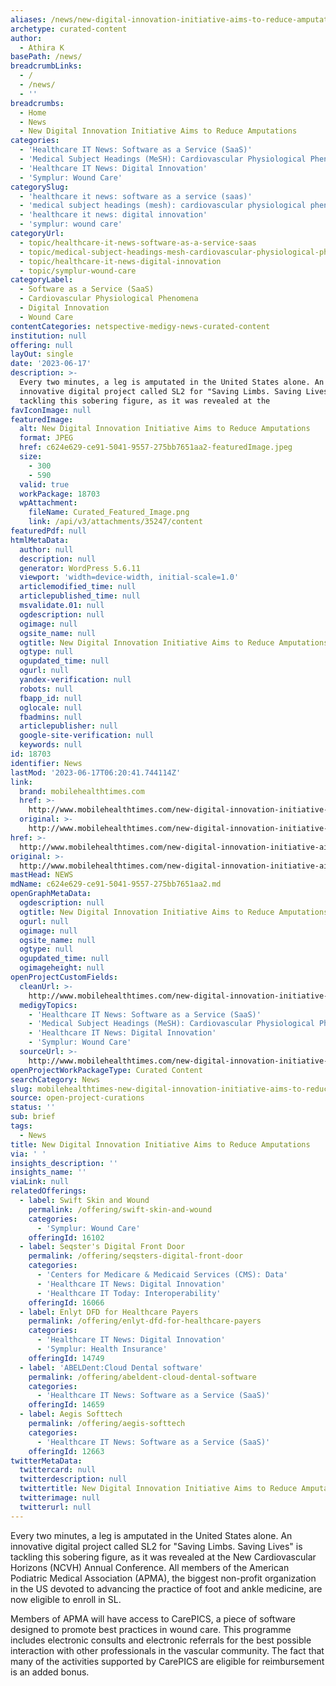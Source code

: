 ```yaml
---
aliases: /news/new-digital-innovation-initiative-aims-to-reduce-amputations
archetype: curated-content
author:
  - Athira K
basePath: /news/
breadcrumbLinks:
  - /
  - /news/
  - ''
breadcrumbs:
  - Home
  - News
  - New Digital Innovation Initiative Aims to Reduce Amputations
categories:
  - 'Healthcare IT News: Software as a Service (SaaS)'
  - 'Medical Subject Headings (MeSH): Cardiovascular Physiological Phenomena'
  - 'Healthcare IT News: Digital Innovation'
  - 'Symplur: Wound Care'
categorySlug:
  - 'healthcare it news: software as a service (saas)'
  - 'medical subject headings (mesh): cardiovascular physiological phenomena'
  - 'healthcare it news: digital innovation'
  - 'symplur: wound care'
categoryUrl:
  - topic/healthcare-it-news-software-as-a-service-saas
  - topic/medical-subject-headings-mesh-cardiovascular-physiological-phenomena
  - topic/healthcare-it-news-digital-innovation
  - topic/symplur-wound-care
categoryLabel:
  - Software as a Service (SaaS)
  - Cardiovascular Physiological Phenomena
  - Digital Innovation
  - Wound Care
contentCategories: netspective-medigy-news-curated-content
institution: null
offering: null
layOut: single
date: '2023-06-17'
description: >-
  Every two minutes, a leg is amputated in the United States alone. An
  innovative digital project called SL2 for "Saving Limbs. Saving Lives" is
  tackling this sobering figure, as it was revealed at the 
favIconImage: null
featuredImage:
  alt: New Digital Innovation Initiative Aims to Reduce Amputations
  format: JPEG
  href: c624e629-ce91-5041-9557-275bb7651aa2-featuredImage.jpeg
  size:
    - 300
    - 590
  valid: true
  workPackage: 18703
  wpAttachment:
    fileName: Curated_Featured_Image.png
    link: /api/v3/attachments/35247/content
featuredPdf: null
htmlMetaData:
  author: null
  description: null
  generator: WordPress 5.6.11
  viewport: 'width=device-width, initial-scale=1.0'
  articlemodified_time: null
  articlepublished_time: null
  msvalidate.01: null
  ogdescription: null
  ogimage: null
  ogsite_name: null
  ogtitle: New Digital Innovation Initiative Aims to Reduce Amputations
  ogtype: null
  ogupdated_time: null
  ogurl: null
  yandex-verification: null
  robots: null
  fbapp_id: null
  oglocale: null
  fbadmins: null
  articlepublisher: null
  google-site-verification: null
  keywords: null
id: 18703
identifier: News
lastMod: '2023-06-17T06:20:41.744114Z'
link:
  brand: mobilehealthtimes.com
  href: >-
    http://www.mobilehealthtimes.com/new-digital-innovation-initiative-aims-to-reduce-amputations/
  original: >-
    http://www.mobilehealthtimes.com/new-digital-innovation-initiative-aims-to-reduce-amputations/
href: >-
  http://www.mobilehealthtimes.com/new-digital-innovation-initiative-aims-to-reduce-amputations/
original: >-
  http://www.mobilehealthtimes.com/new-digital-innovation-initiative-aims-to-reduce-amputations/
mastHead: NEWS
mdName: c624e629-ce91-5041-9557-275bb7651aa2.md
openGraphMetaData:
  ogdescription: null
  ogtitle: New Digital Innovation Initiative Aims to Reduce Amputations
  ogurl: null
  ogimage: null
  ogsite_name: null
  ogtype: null
  ogupdated_time: null
  ogimageheight: null
openProjectCustomFields:
  cleanUrl: >-
    http://www.mobilehealthtimes.com/new-digital-innovation-initiative-aims-to-reduce-amputations/
  medigyTopics:
    - 'Healthcare IT News: Software as a Service (SaaS)'
    - 'Medical Subject Headings (MeSH): Cardiovascular Physiological Phenomena'
    - 'Healthcare IT News: Digital Innovation'
    - 'Symplur: Wound Care'
  sourceUrl: >-
    http://www.mobilehealthtimes.com/new-digital-innovation-initiative-aims-to-reduce-amputations/
openProjectWorkPackageType: Curated Content
searchCategory: News
slug: mobilehealthtimes-new-digital-innovation-initiative-aims-to-reduce-amputations
source: open-project-curations
status: ''
sub: brief
tags:
  - News
title: New Digital Innovation Initiative Aims to Reduce Amputations
via: ' '
insights_description: ''
insights_name: ''
viaLink: null
relatedOfferings:
  - label: Swift Skin and Wound
    permalink: /offering/swift-skin-and-wound
    categories:
      - 'Symplur: Wound Care'
    offeringId: 16102
  - label: Seqster's Digital Front Door
    permalink: /offering/seqsters-digital-front-door
    categories:
      - 'Centers for Medicare & Medicaid Services (CMS): Data'
      - 'Healthcare IT News: Digital Innovation'
      - 'Healthcare IT Today: Interoperability'
    offeringId: 16066
  - label: Enlyt DFD for Healthcare Payers
    permalink: /offering/enlyt-dfd-for-healthcare-payers
    categories:
      - 'Healthcare IT News: Digital Innovation'
      - 'Symplur: Health Insurance'
    offeringId: 14749
  - label: 'ABELDent:Cloud Dental software'
    permalink: /offering/abeldent-cloud-dental-software
    categories:
      - 'Healthcare IT News: Software as a Service (SaaS)'
    offeringId: 14659
  - label: Aegis Softtech
    permalink: /offering/aegis-softtech
    categories:
      - 'Healthcare IT News: Software as a Service (SaaS)'
    offeringId: 12663
twitterMetaData:
  twittercard: null
  twitterdescription: null
  twittertitle: New Digital Innovation Initiative Aims to Reduce Amputations
  twitterimage: null
  twitterurl: null
---
```

<p>Every two minutes, a leg is amputated in the United States alone. An innovative digital project called SL2 for "Saving Limbs. Saving Lives" is tackling this sobering figure, as it was revealed at the New Cardiovascular Horizons (NCVH) Annual Conference. All members of the American Podiatric Medical Association (APMA), the biggest non-profit organization in the US devoted to advancing the practice of foot and ankle medicine, are now eligible to enroll in SL.</p><p>Members of APMA will have access to CarePICS, a piece of software designed to promote best practices in wound care. This programme includes electronic consults and electronic referrals for the best possible interaction with other professionals in the vascular community. The fact that many of the activities supported by CarePICS are eligible for reimbursement is an added bonus.&nbsp;</p>
